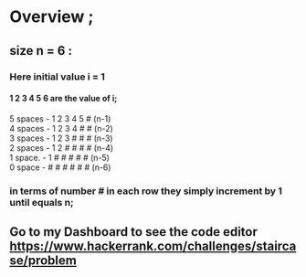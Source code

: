 # Overview ;
## size n = 6 :
### Here initial value i = 1 
#### 1 2 3 4 5 6 are the value of i;


5 spaces -  1 2 3 4 5 # (n-1) <br>
4 spaces -  1 2 3 4 # # (n-2) <br>
3 spaces  - 1 2 3 # # # (n-3)<br>
2 spaces  - 1 2 # # # # (n-4)<br>
1 space.  - 1 # # # # # (n-5)<br>
0 space   - # # # # # # (n-6)

### in terms of number # in each row they simply increment by 1 until equals n;
## Go to my Dashboard to see the code editor https://www.hackerrank.com/challenges/staircase/problem
